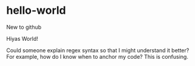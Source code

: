# hello-world
New to github

Hiyas World!

Could someone explain regex syntax so that I might understand it better?  For example, how do I know when to anchor my code?  This is confusing.

